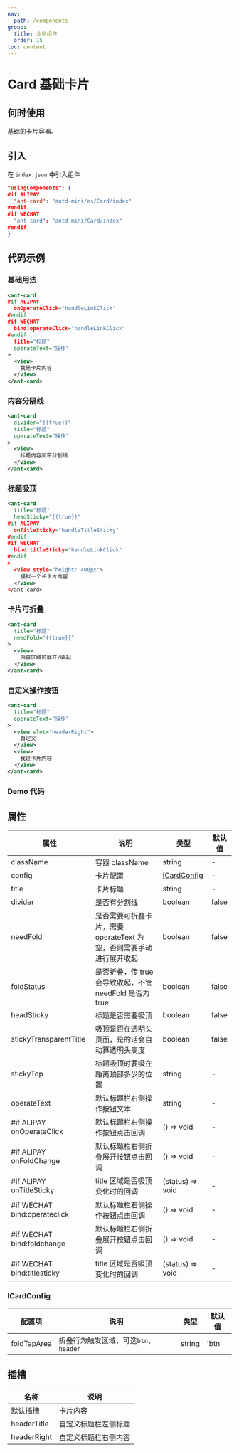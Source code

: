 ```yaml
---
nav:
  path: /components
group:
  title: 业务组件
  order: 15
toc: content
---
```


# Card 基础卡片

## 何时使用

基础的卡片容器。

## 引入

在 `index.json` 中引入组件

```json
"usingComponents": {
#if ALIPAY
  "ant-card": "antd-mini/es/Card/index"
#endif
#if WECHAT
  "ant-card": "antd-mini/Card/index"
#endif
}
```
## 代码示例

### 基础用法
```xml
<ant-card 
#if ALIPAY
  onOperateClick="handleLinkClick" 
#endif
#if WECHAT
  bind:operateClick="handleLinkClick" 
#endif
  title="标题" 
  operateText="操作"
>
  <view>
    我是卡片内容
  </view>
</ant-card>
```

### 内容分隔线
```xml
<ant-card 
  divider="{{true}}"
  title="标题" 
  operateText="操作"
>
  <view>
    标题内容间带分割线
  </view>
</ant-card>
```

### 标题吸顶
```xml
<ant-card
  title="标题"
  headSticky="{{true}}"
#if ALIPAY
  onTitleSticky="handleTitleSticky" 
#endif
#if WECHAT
  bind:titleSticky="handleLinkClick" 
#endif
>
  <view style="height: 400px">
    模拟一个长卡片内容
  </view>
</ant-card>
```

### 卡片可折叠
```xml
<ant-card
  title="标题"
  needFold="{{true}}"
>
  <view>
    内容区域可展开/收起
  </view>
</ant-card>
```

### 自定义操作按钮
```xml
<ant-card 
  title="标题" 
  operateText="操作"
>
  <view slot="headerRight">
    自定义
  </view>
  <view>
    我是卡片内容
  </view>
</ant-card>
```

### Demo 代码

<code src="../../demo/pages/Card/index"></code>

## 属性

| 属性 | 说明  | 类型 | 默认值                                       |
| --- | ---  | --- |------------------------------------------|
| className | 容器 className| string   | - |
| config | 卡片配置   | [ICardConfig](#ICardConfig) | - |
| title | 卡片标题  | string | - |
| divider | 是否有分割线  | boolean | false |
| needFold | 是否需要可折叠卡片，需要 operateText 为空，否则需要手动进行展开收起 | boolean | false |
| foldStatus | 是否折叠，传 true 会导致收起，不管 needFold 是否为true  | boolean | false |
| headSticky | 标题是否需要吸顶  | boolean | false |
| stickyTransparentTitle | 吸顶是否在透明头页面，是的话会自动算透明头高度  | boolean | false |
| stickyTop | 标题吸顶时要吸在距离顶部多少的位置  | string | - |
| operateText | 默认标题栏右侧操作按钮文本 | string | - |
| #if ALIPAY onOperateClick | 默认标题栏右侧操作按钮点击回调 | () => void | - |
| #if ALIPAY onFoldChange | 默认标题栏右侧折叠展开按钮点击回调 | () => void | - |
| #if ALIPAY onTitleSticky | title 区域是否吸顶变化时的回调 | (status) => void | - |
| #if WECHAT bind:operateclick | 默认标题栏右侧操作按钮点击回调 | () => void | - |
| #if WECHAT bind:foldchange | 默认标题栏右侧折叠展开按钮点击回调 | () => void | - |
| #if WECHAT bind:titlesticky | title 区域是否吸顶变化时的回调 | (status) => void | - |

### ICardConfig

| 配置项 | 说明 | 类型 | 默认值 |
| --- | --- | --- | --- |
| foldTapArea | 折叠行为触发区域，可选`btn`、`header` | string | 'btn' |

## 插槽

| 名称        | 说明                 |
| ----------- | -------------------- |
| 默认插槽    | 卡片内容             |
| headerTitle | 自定义标题栏左侧标题 |
| headerRight | 自定义标题栏右侧内容 |
